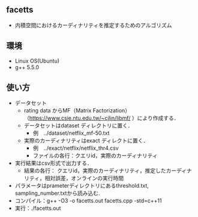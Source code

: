 ## facetts
* 内積空間におけるカーディナリティを推定するためのアルゴリズム

## 環境
* Linux OS(Ubuntu)
* g++ 5.5.0

## 使い方
* データセット
    * rating data からMF（Matrix Factorization）（https://www.csie.ntu.edu.tw/~cjlin/libmf/ ）により作成する．
    * データセットはdataset ディレクトリに置く．
        * 例　../dataset/netflix_mf-50.txt
    * 実際のカーディナリティはexact ディレクトに置く．
        * 例　../exact/netflix/netflix_thr4.csv
        * ファイルの各行：クエリid，実際のカーディナリティ
* 実行結果はcsv形式で出力する．
    * 結果の各行： クエリid，実際のカーディナリティ，推定したカーディナリティ，相対誤差，オンラインの実行時間
* パラメータはprameterディレクトリにあるthreshold.txt,   sampling_number.txtから読み込む.
* コンパイル：g++ -O3  -o facetts.out facetts.cpp -std=c++11
* 実行：./facetts.out
